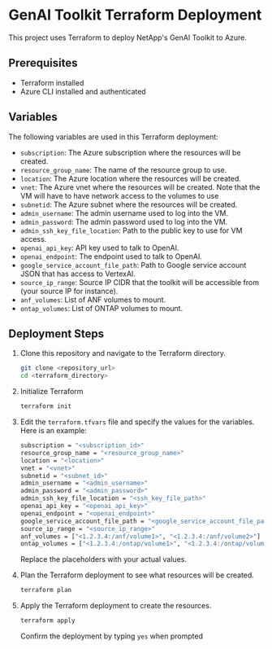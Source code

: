 # GenAI Toolkit Terraform Deployment

This project uses Terraform to deploy NetApp's GenAI Toolkit to Azure. 

## Prerequisites

- Terraform installed
- Azure CLI installed and authenticated

## Variables

The following variables are used in this Terraform deployment:

- `subscription`: The Azure subscription where the resources will be created.
- `resource_group_name`: The name of the resource group to use.
- `location`: The Azure location where the resources will be created.
- `vnet`: The Azure vnet where the resources will be created. Note that the VM will have to have network access to the volumes to use
- `subnetid`: The Azure subnet where the resources will be created.
- `admin_username`: The admin username used to log into the VM.
- `admin_password`: The admin password used to log into the VM.
- `admin_ssh_key_file_location`: Path to the public key to use for VM access.
- `openai_api_key`: API key used to talk to OpenAI.
- `openai_endpoint`: The endpoint used to talk to OpenAI.
- `google_service_account_file_path`: Path to Google service account JSON that has access to VertexAI.
- `source_ip_range`: Source IP CIDR that the toolkit will be accessible from (your source IP for instance).
- `anf_volumes`: List of ANF volumes to mount.
- `ontap_volumes`: List of ONTAP volumes to mount.

## Deployment Steps

1. Clone this repository and navigate to the Terraform directory.

   ```bash
   git clone <repository_url>
   cd <terraform_directory>
   ```
2. Initialize Terraform

   ```bash
   terraform init
   ```

3. Edit the `terraform.tfvars` file and specify the values for the variables. Here is an example:

   ```bash
   subscription = "<subscription_id>"
   resource_group_name = "<resource_group_name>"
   location = "<location>"
   vnet = "<vnet>"
   subnetid = "<subnet_id>"
   admin_username = "<admin_username>"
   admin_password = "<admin_password>"
   admin_ssh_key_file_location = "<ssh_key_file_path>"
   openai_api_key = "<openai_api_key>"
   openai_endpoint = "<openai_endpoint>"
   google_service_account_file_path = "<google_service_account_file_path>"
   source_ip_range = "<source_ip_range>"
   anf_volumes = ["<1.2.3.4:/anf/volume1>", "<1.2.3.4:/anf/volume2>"]
   ontap_volumes = ["<1.2.3.4:/ontap/volume1>", "<1.2.3.4:/ontap/volume2>"]
   ```
   Replace the placeholders with your actual values.


4. Plan the Terraform deployment to see what resources will be created.

   ```bash
   terraform plan
   ```

5. Apply the Terraform deployment to create the resources.

   ```bash
   terraform apply
   ```
   Confirm the deployment by typing `yes` when prompted
